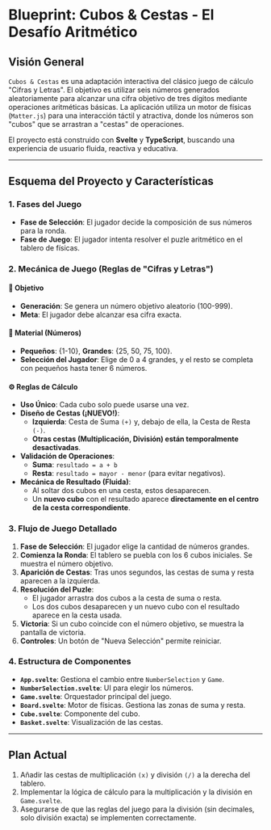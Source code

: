 
# Blueprint: Cubos & Cestas - El Desafío Aritmético

## Visión General

`Cubos & Cestas` es una adaptación interactiva del clásico juego de cálculo "Cifras y Letras". El objetivo es utilizar seis números generados aleatoriamente para alcanzar una cifra objetivo de tres dígitos mediante operaciones aritméticas básicas. La aplicación utiliza un motor de físicas (`Matter.js`) para una interacción táctil y atractiva, donde los números son "cubos" que se arrastran a "cestas" de operaciones.

El proyecto está construido con **Svelte** y **TypeScript**, buscando una experiencia de usuario fluida, reactiva y educativa.

---

## Esquema del Proyecto y Características

### 1. Fases del Juego

- **Fase de Selección**: El jugador decide la composición de sus números para la ronda.
- **Fase de Juego**: El jugador intenta resolver el puzle aritmético en el tablero de físicas.

### 2. Mecánica de Juego (Reglas de "Cifras y Letras")

#### 🎯 Objetivo
- **Generación**: Se genera un número objetivo aleatorio (100-999).
- **Meta**: El jugador debe alcanzar esa cifra exacta.

#### 🧮 Material (Números)
- **Pequeños**: {1-10}, **Grandes**: {25, 50, 75, 100}.
- **Selección del Jugador**: Elige de 0 a 4 grandes, y el resto se completa con pequeños hasta tener 6 números.

#### ⚙️ Reglas de Cálculo
- **Uso Único**: Cada cubo solo puede usarse una vez.
- **Diseño de Cestas (¡NUEVO!)**:
  - **Izquierda**: Cesta de Suma `(+)` y, debajo de ella, la Cesta de Resta `(-)`.
  - **Otras cestas (Multiplicación, División) están temporalmente desactivadas**.
- **Validación de Operaciones**:
  - **Suma**: `resultado = a + b`
  - **Resta**: `resultado = mayor - menor` (para evitar negativos).
- **Mecánica de Resultado (Fluida)**:
  - Al soltar dos cubos en una cesta, estos desaparecen.
  - Un **nuevo cubo** con el resultado aparece **directamente en el centro de la cesta correspondiente**.

### 3. Flujo de Juego Detallado

1.  **Fase de Selección**: El jugador elige la cantidad de números grandes.
2.  **Comienza la Ronda**: El tablero se puebla con los 6 cubos iniciales. Se muestra el número objetivo.
3.  **Aparición de Cestas**: Tras unos segundos, las cestas de suma y resta aparecen a la izquierda.
4.  **Resolución del Puzle**:
    - El jugador arrastra dos cubos a la cesta de suma o resta.
    - Los dos cubos desaparecen y un nuevo cubo con el resultado aparece en la cesta usada.
5.  **Victoria**: Si un cubo coincide con el número objetivo, se muestra la pantalla de victoria.
6.  **Controles**: Un botón de "Nueva Selección" permite reiniciar.

### 4. Estructura de Componentes

- **`App.svelte`**: Gestiona el cambio entre `NumberSelection` y `Game`.
- **`NumberSelection.svelte`**: UI para elegir los números.
- **`Game.svelte`**: Orquestador principal del juego.
- **`Board.svelte`**: Motor de físicas. Gestiona las zonas de suma y resta.
- **`Cube.svelte`**: Componente del cubo.
- **`Basket.svelte`**: Visualización de las cestas.

---

## Plan Actual

1.  Añadir las cestas de multiplicación `(x)` y división `(/)` a la derecha del tablero.
2.  Implementar la lógica de cálculo para la multiplicación y la división en `Game.svelte`.
3.  Asegurarse de que las reglas del juego para la división (sin decimales, solo división exacta) se implementen correctamente.
